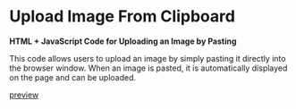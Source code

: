 # Upload Image From Clipboard

**HTML + JavaScript Code for Uploading an Image by Pasting**

This code allows users to upload an image by simply pasting it directly into the browser window. When an image is pasted, it is automatically displayed on the page and can be uploaded.

[preview](https://upload-image-from-clipboard.vercel.app/)
